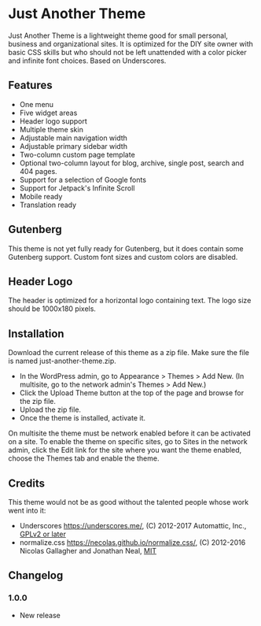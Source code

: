 # Just Another Theme

Just Another Theme is a lightweight theme good for small personal, business and organizational sites. It is optimized for the DIY site owner with basic CSS skills but who should not be left unattended with a color picker and infinite font choices. Based on Underscores.

## Features

 * One menu
 * Five widget areas
 * Header logo support
 * Multiple theme skin
 * Adjustable main navigation width
 * Adjustable primary sidebar width
 * Two-column custom page template
 * Optional two-column layout for blog, archive, single post, search and 404 pages.
 * Support for a selection of Google fonts
 * Support for Jetpack's Infinite Scroll
 * Mobile ready
 * Translation ready

## Gutenberg
 
This theme is not yet fully ready for Gutenberg, but it does contain some Gutenberg support. Custom font sizes and custom colors are disabled.

## Header Logo

The header is optimized for a horizontal logo containing text. The logo size should be 1000x180 pixels.

## Installation

Download the current release of this theme as a zip file. Make sure the file is named just-another-theme.zip.

* In the WordPress admin, go to Appearance > Themes > Add New. (In multisite, go to the network admin's Themes > Add New.)
* Click the Upload Theme button at the top of the page and browse for the zip file.
* Upload the zip file.
* Once the theme is installed, activate it. 

On multisite the theme must be network enabled before it can be activated on a site. To enable the theme on specific sites, go to Sites in the network admin, click the Edit link for the site where you want the theme enabled, choose the Themes tab and enable the theme.

## Credits

This theme would not be as good without the talented people whose work went into it:

* Underscores https://underscores.me/, (C) 2012-2017 Automattic, Inc., [GPLv2 or later](https://www.gnu.org/licenses/gpl-2.0.html)
* normalize.css https://necolas.github.io/normalize.css/, (C) 2012-2016 Nicolas Gallagher and Jonathan Neal, [MIT](https://opensource.org/licenses/MIT)

## Changelog

### 1.0.0

* New release